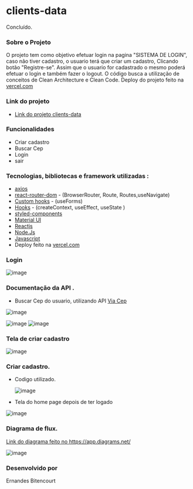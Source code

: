 # clients-data
Concluído. 

### Sobre o Projeto

O projeto tem como objetivo efetuar login na pagina "SISTEMA DE LOGIN", caso não tiver cadastro, o usuario terá que criar um cadastro, Clicando botão "Registre-se".
Assim que o usuario for cadastrado o mesmo poderá efetuar o login e também fazer o logout.
O código busca a utilização de conceitos de Clean Architecture e Clean Code. Deploy do projeto feito na [vercel.com](https://vercel.com/)


### Link do projeto
* [Link do projeto clients-data](https://clients-data-5jtn.vercel.app/)

### Funcionalidades 

- Criar cadastro
- Buscar Cep
- Login
- sair

###  Tecnologias, bibliotecas e framework utilizadas :

- [axios](https://axios-http.com/ptbr/docs/intro)
- [react-router-dom](https://reactrouter.com/en/main) - (BrowserRouter, Route, Routes,useNavigate)
- [Custom hooks](https://legacy.reactjs.org/docs/hooks-custom.html) - (useForms)
- [Hooks](https://legacy.reactjs.org/docs/hooks-intro.html) - (createContext, useEffect, useState )
- [styled-components](https://styled-components.com/)
- [Material UI](https://mui.com/material-ui/getting-started/usage/)
- [Reactjs](https://pt-br.legacy.reactjs.org/)
- [Node.Js](https://nodejs.org/en)
- [Javascript](https://developer.mozilla.org/pt-BR/docs/Web/JavaScript)
- Deploy feito na  [vercel.com](https://vercel.com/)


### Login 

![image](https://github.com/ErnandesBitencourt/clients-data/assets/80565676/03158c01-782d-4d96-bf85-63e8d4f8d9b7)
 
### Documentação da API .

* Buscar Cep do usuario, utilizando API  [Via Cep](https://viacep.com.br/)


![image](https://github.com/ErnandesBitencourt/clients-data/assets/80565676/cf4189d7-d985-4ea0-b8fa-c7d6abc26364)

![image](https://github.com/ErnandesBitencourt/clients-data/assets/80565676/ca70cd9e-493f-4043-ada1-68587ed9fb68)
![image](https://github.com/ErnandesBitencourt/clients-data/assets/80565676/cdb0a4e1-2257-4d39-bb76-8d1940f83557)


### Tela de criar cadastro

![image](https://github.com/ErnandesBitencourt/clients-data/assets/80565676/e78ac0bf-2b12-44b7-9a7a-617b9d6b57e7)


### Criar cadastro.

* Codigo utilizado.

  ![image](https://github.com/ErnandesBitencourt/clients-data/assets/80565676/84131db5-813d-4d94-8033-f1536a29633a)


- Tela do home page depois de ter logado



![image](https://github.com/ErnandesBitencourt/clients-data/assets/80565676/81253242-67c0-4a7c-bee1-3688073be061)


### Diagrama de flux.

 [Link do diagrama feito no https://app.diagrams.net/ ](https://drive.google.com/file/d/1F-JI69Ti0C0vKWSawJFMegyxZN5Xnopc/view?usp=sharing)

![image](https://github.com/ErnandesBitencourt/clients-data/assets/80565676/59936473-7ac8-47d4-a8a4-55f7121814bd)
 


### Desenvolvido por 
Ernandes Bitencourt
